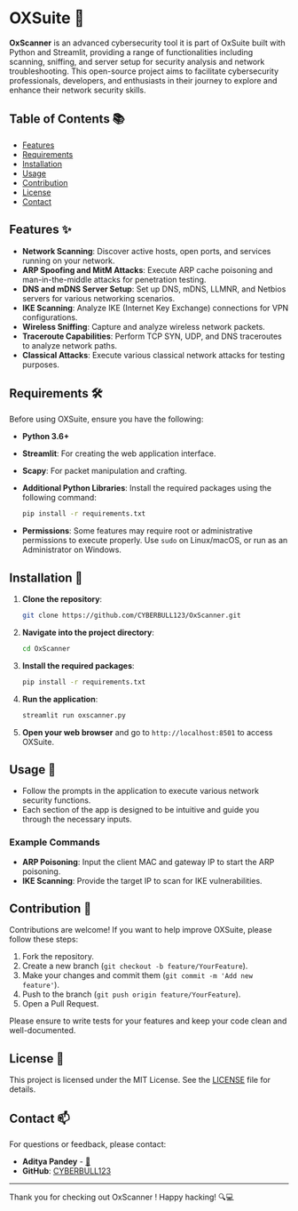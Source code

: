 # OXSuite 🚀

**OxScanner** is an advanced cybersecurity tool it is part of OxSuite built with Python and Streamlit, providing a range of functionalities including scanning, sniffing, and server setup for security analysis and network troubleshooting. This open-source project aims to facilitate cybersecurity professionals, developers, and enthusiasts in their journey to explore and enhance their network security skills.

## Table of Contents 📚

- [Features](#Features)
- [Requirements](#Requirements)
- [Installation](#Installation)
- [Usage](#Usage)
- [Contribution](#Contribution)
- [License](#License)
- [Contact](#Contact)

## Features ✨

- **Network Scanning**: Discover active hosts, open ports, and services running on your network.
- **ARP Spoofing and MitM Attacks**: Execute ARP cache poisoning and man-in-the-middle attacks for penetration testing.
- **DNS and mDNS Server Setup**: Set up DNS, mDNS, LLMNR, and Netbios servers for various networking scenarios.
- **IKE Scanning**: Analyze IKE (Internet Key Exchange) connections for VPN configurations.
- **Wireless Sniffing**: Capture and analyze wireless network packets.
- **Traceroute Capabilities**: Perform TCP SYN, UDP, and DNS traceroutes to analyze network paths.
- **Classical Attacks**: Execute various classical network attacks for testing purposes.

## Requirements 🛠️

Before using OXSuite, ensure you have the following:

- **Python 3.6+**
- **Streamlit**: For creating the web application interface.
- **Scapy**: For packet manipulation and crafting.
- **Additional Python Libraries**: Install the required packages using the following command:
  
  ```bash
  pip install -r requirements.txt
  ```

- **Permissions**: Some features may require root or administrative permissions to execute properly. Use `sudo` on Linux/macOS, or run as an Administrator on Windows.

## Installation 🥳

1. **Clone the repository**:

   ```bash
   git clone https://github.com/CYBERBULL123/OxScanner.git
   ```

2. **Navigate into the project directory**:

   ```bash
   cd OxScanner
   ```

3. **Install the required packages**:

   ```bash
   pip install -r requirements.txt
   ```

4. **Run the application**:

   ```bash
   streamlit run oxscanner.py
   ```

5. **Open your web browser** and go to `http://localhost:8501` to access OXSuite.

## Usage 📖

- Follow the prompts in the application to execute various network security functions.
- Each section of the app is designed to be intuitive and guide you through the necessary inputs.
  
### Example Commands

- **ARP Poisoning**: Input the client MAC and gateway IP to start the ARP poisoning.
- **IKE Scanning**: Provide the target IP to scan for IKE vulnerabilities.

## Contribution 🤝

Contributions are welcome! If you want to help improve OXSuite, please follow these steps:

1. Fork the repository.
2. Create a new branch (`git checkout -b feature/YourFeature`).
3. Make your changes and commit them (`git commit -m 'Add new feature'`).
4. Push to the branch (`git push origin feature/YourFeature`).
5. Open a Pull Request.

Please ensure to write tests for your features and keep your code clean and well-documented.

## License 📜

This project is licensed under the MIT License. See the [LICENSE](LICENSE) file for details.

## Contact 📫

For questions or feedback, please contact:

- **Aditya Pandey** - [📧](mailto:opaadi98@gmail.com)
- **GitHub**: [CYBERBULL123](https://github.com/CYBERBULL123)

---

Thank you for checking out OxScanner ! Happy hacking! 🔍💻
